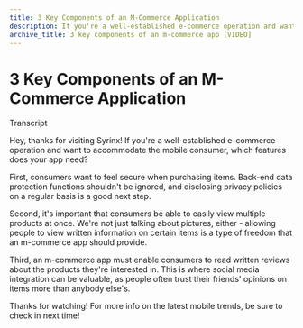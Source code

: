 ```yaml
---
title: 3 Key Components of an M-Commerce Application
description: If you're a well-established e-commerce operation and want to accommodate the mobile consumer, which features does your app need?
archive_title: 3 key components of an m-commerce app [VIDEO]
---
```


# 3 Key Components of an M-Commerce Application

Transcript 

Hey, thanks for visiting Syrinx! If you're a well-established e-commerce operation and want to accommodate the mobile consumer, which features does your app need?  

First, consumers want to feel secure when purchasing items. Back-end data protection functions shouldn't be ignored, and disclosing privacy policies on a regular basis is a good next step.  

Second, it's important that consumers be able to easily view multiple products at once. We're not just talking about pictures, either - allowing people to view written information on certain items is a type of freedom that an m-commerce app should provide.  

Third, an m-commerce app must enable consumers to read written reviews about the products they're interested in. This is where social media integration can be valuable, as people often trust their friends' opinions on items more than anybody else's.  

Thanks for watching! For more info on the latest mobile trends, be sure to check in next time!

